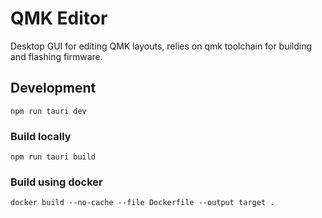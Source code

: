 # QMK Editor
Desktop GUI for editing QMK layouts, relies on qmk toolchain for building and flashing firmware.

## Development
`npm run tauri dev`
### Build locally
`npm run tauri build`
### Build using docker
`docker build --no-cache --file Dockerfile --output target .`
